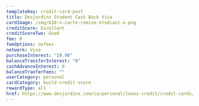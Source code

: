 ```yaml
---
templateKey: credit-card-post
title: Desjardins Student Cash Back Visa
cardImage: /img/b10-n-carte-remise-etudiant-e.png
creditScore: Excellent
creditScoreTwo: Good
fee: 0
feeOptions: nofees
network: Visa
purchaseInterest: "19.90"
balanceTransferInterest: "0"
cashAdvanceInterest: 0
balanceTranferFees: ""
userCategory: personal
cardCategory: build-credit-score
rewardType: all
href: https://www.desjardins.com/ca/personal/loans-credit/credit-cards/student-cash-back-visa/index.jsp
---
```


